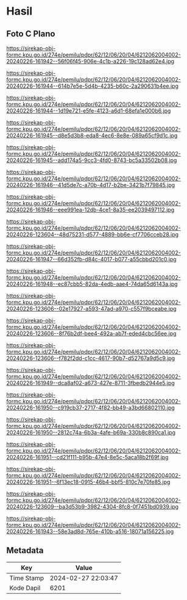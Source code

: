 # Hasil

## Foto C Plano

https://sirekap-obj-formc.kpu.go.id/274e/pemilu/pdpr/62/12/06/20/04/6212062004002-20240226-161942--56f06f45-906e-4c1b-a226-19c128ad62e4.jpg

https://sirekap-obj-formc.kpu.go.id/274e/pemilu/pdpr/62/12/06/20/04/6212062004002-20240226-161944--614b7e5e-5d4b-4235-b60c-2a290631b4ee.jpg

https://sirekap-obj-formc.kpu.go.id/274e/pemilu/pdpr/62/12/06/20/04/6212062004002-20240226-161944--1d19e721-e5fe-4123-a6d1-68efa1e000b6.jpg

https://sirekap-obj-formc.kpu.go.id/274e/pemilu/pdpr/62/12/06/20/04/6212062004002-20240226-161945--d8e5d3b8-eda8-4ec6-8e8e-089a65cf9d1c.jpg

https://sirekap-obj-formc.kpu.go.id/274e/pemilu/pdpr/62/12/06/20/04/6212062004002-20240226-161945--add174a5-9cc3-4fd0-8743-bc5a33502b08.jpg

https://sirekap-obj-formc.kpu.go.id/274e/pemilu/pdpr/62/12/06/20/04/6212062004002-20240226-161946--41d5de7c-a70b-4d17-b2be-3421b7f79845.jpg

https://sirekap-obj-formc.kpu.go.id/274e/pemilu/pdpr/62/12/06/20/04/6212062004002-20240226-161946--eee991ea-12db-4ce1-8a35-ee2039497112.jpg

https://sirekap-obj-formc.kpu.go.id/274e/pemilu/pdpr/62/12/06/20/04/6212062004002-20240226-123604--48d75231-d577-4889-bb6e-cf7706cceb28.jpg

https://sirekap-obj-formc.kpu.go.id/274e/pemilu/pdpr/62/12/06/20/04/6212062004002-20240226-161947--66d352fb-d84c-4017-b077-a55cbbd201c0.jpg

https://sirekap-obj-formc.kpu.go.id/274e/pemilu/pdpr/62/12/06/20/04/6212062004002-20240226-161948--ec87cbb5-82da-4edb-aae4-74da65d6143a.jpg

https://sirekap-obj-formc.kpu.go.id/274e/pemilu/pdpr/62/12/06/20/04/6212062004002-20240226-123606--02e17927-a593-47ad-a970-c557f9bceabe.jpg

https://sirekap-obj-formc.kpu.go.id/274e/pemilu/pdpr/62/12/06/20/04/6212062004002-20240226-123606--8f76b2df-bee4-492a-ab7f-eded4cbc56ee.jpg

https://sirekap-obj-formc.kpu.go.id/274e/pemilu/pdpr/62/12/06/20/04/6212062004002-20240226-123606--f782f2dd-c1cc-4617-90b7-d52767a9d5c9.jpg

https://sirekap-obj-formc.kpu.go.id/274e/pemilu/pdpr/62/12/06/20/04/6212062004002-20240226-161949--dca8af02-a673-427e-8711-3fbedb2944e5.jpg

https://sirekap-obj-formc.kpu.go.id/274e/pemilu/pdpr/62/12/06/20/04/6212062004002-20240226-161950--c919cb37-2717-4f82-bb49-a3bd66802110.jpg

https://sirekap-obj-formc.kpu.go.id/274e/pemilu/pdpr/62/12/06/20/04/6212062004002-20240226-161950--2812c74a-6b3a-4afe-b69a-330b8c890ca1.jpg

https://sirekap-obj-formc.kpu.go.id/274e/pemilu/pdpr/62/12/06/20/04/6212062004002-20240226-161951--cd21f111-b95b-47e4-8e5c-5aca18b2f69f.jpg

https://sirekap-obj-formc.kpu.go.id/274e/pemilu/pdpr/62/12/06/20/04/6212062004002-20240226-161951--6f13ec18-0915-46b4-bbf5-810c7e70fe85.jpg

https://sirekap-obj-formc.kpu.go.id/274e/pemilu/pdpr/62/12/06/20/04/6212062004002-20240226-123609--ba3d53b9-3982-4304-8fc8-0f7451bd0939.jpg

https://sirekap-obj-formc.kpu.go.id/274e/pemilu/pdpr/62/12/06/20/04/6212062004002-20240226-161943--58e3ad8d-765e-410b-a516-18071a156225.jpg


## Metadata

| Key        | Value               |
| ---------- | ------------------- |
| Time Stamp | 2024-02-27 22:03:47 |
| Kode Dapil | 6201                |



